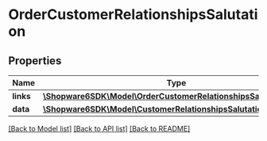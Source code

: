 # OrderCustomerRelationshipsSalutation

## Properties
Name | Type | Description | Notes
------------ | ------------- | ------------- | -------------
**links** | [**\Shopware6SDK\Model\OrderCustomerRelationshipsSalutationLinks**](OrderCustomerRelationshipsSalutationLinks.md) |  | [optional] 
**data** | [**\Shopware6SDK\Model\CustomerRelationshipsSalutationData**](CustomerRelationshipsSalutationData.md) |  | [optional] 

[[Back to Model list]](../../README.md#documentation-for-models) [[Back to API list]](../../README.md#documentation-for-api-endpoints) [[Back to README]](../../README.md)

